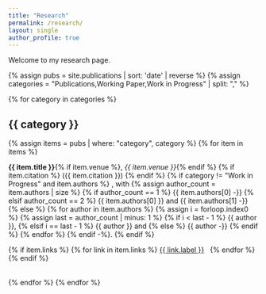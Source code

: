 ```yaml
---
title: "Research"
permalink: /research/
layout: single
author_profile: true
---
```


Welcome to my research page.

{% assign pubs = site.publications | sort: 'date' | reverse %}
{% assign categories = "Publications,Working Paper,Work in Progress" | split: "," %}

{% for category in categories %}
## {{ category }}

{% assign items = pubs | where: "category", category %}
{% for item in items %}
<div style="margin-bottom: 2rem;">
  <p>
    <strong>{{ item.title }}</strong>{% if item.venue %}, <em>{{ item.venue }}</em>{% endif %}
    {% if item.citation %} ({{ item.citation }}) {% endif %}
    {% if category != "Work in Progress" and item.authors %}
      , with 
      {% assign author_count = item.authors | size %}
      {% if author_count == 1 %}
        {{ item.authors[0] -}}
      {% elsif author_count == 2 %}
        {{ item.authors[0] }} and {{ item.authors[1] -}}
      {% else %}
        {% for author in item.authors %}
          {% assign i = forloop.index0 %}
          {% assign last = author_count | minus: 1 %}
          {% if i < last - 1 %}
            {{ author }},
          {% elsif i == last - 1 %}
            {{ author }} and
          {% else %}
            {{ author -}}
          {% endif %}
        {% endfor %}
      {% endif -%}.
    {% endif %}
  </p>

  {% if item.links %}
    {% for link in item.links %}
      <a href="{{ link.url }}" class="btn" target="_blank" rel="noopener" style="margin-right: 0.5rem;">{{ link.label }}</a>
    {% endfor %}
  {% endif %}
</div>
{% endfor %}
{% endfor %}
